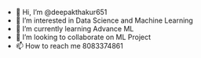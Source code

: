 - 👋 Hi, I’m @deepakthakur651
- 👀 I’m interested in Data Science and Machine Learning
- 🌱 I’m currently learning Advance ML
- 💞️ I’m looking to collaborate on ML Project 
- 📫 How to reach me 8083374861

<!---
deepakthakur651/deepakthakur651 is a ✨ special ✨ repository because its `README.md` (this file) appears on your GitHub profile.
You can click the Preview link to take a look at your changes.
--->
